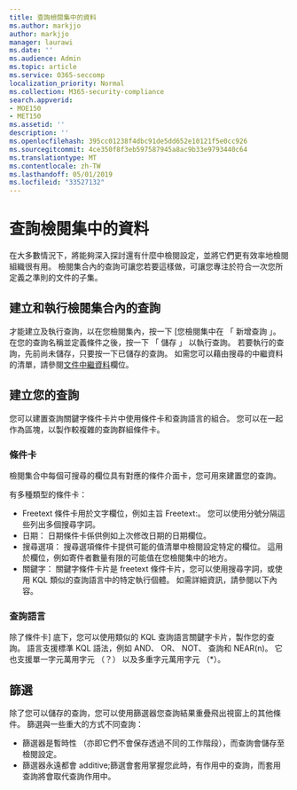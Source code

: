 ```yaml
---
title: 查詢檢閱集中的資料
ms.author: markjjo
author: markjjo
manager: laurawi
ms.date: ''
ms.audience: Admin
ms.topic: article
ms.service: O365-seccomp
localization_priority: Normal
ms.collection: M365-security-compliance
search.appverid:
- MOE150
- MET150
ms.assetid: ''
description: ''
ms.openlocfilehash: 395cc01238f4dbc91de5dd652e10121f5e0cc926
ms.sourcegitcommit: 4ce350f8f3eb597587945a8ac9b33e9793440c64
ms.translationtype: MT
ms.contentlocale: zh-TW
ms.lasthandoff: 05/01/2019
ms.locfileid: "33527132"
---
```

# <a name="query-the-data-in-a-review-set"></a>查詢檢閱集中的資料

在大多數情況下，將能夠深入探討還有什麼中檢閱設定，並將它們更有效率地檢閱組織很有用。 檢閱集合內的查詢可讓您若要這樣做，可讓您專注於符合一次您所定義之準則的文件的子集。

## <a name="creating-and-running-a-query-within-a-review-set"></a>建立和執行檢閱集合內的查詢

才能建立及執行查詢，以在您檢閱集內，按一下 [您檢閱集中在 「 新增查詢 」。 在您的查詢名稱並定義條件之後，按一下 「 儲存 」 以執行查詢。 若要執行的查詢，先前尚未儲存，只要按一下已儲存的查詢。 如需您可以藉由搜尋的中繼資料的清單，請參閱[文件中繼資料](document-metadata-fields.md)欄位。

## <a name="building-your-query"></a>建立您的查詢

您可以建置查詢關鍵字條件卡片中使用條件卡和查詢語言的組合。 您可以在一起作為區塊，以製作較複雜的查詢群組條件卡。

### <a name="condition-card"></a>條件卡

檢閱集合中每個可搜尋的欄位具有對應的條件介面卡，您可用來建置您的查詢。

有多種類型的條件卡：
- Freetext 條件卡用於文字欄位，例如主旨 Freetext:。 您可以使用分號分隔這些列出多個搜尋字詞。
- 日期： 日期條件卡係供例如上次修改日期的日期欄位。
- 搜尋選項： 搜尋選項條件卡提供可能的值清單中檢閱設定特定的欄位。 這用於欄位，例如寄件者數量有限的可能值在您檢閱集中的地方。
- 關鍵字： 關鍵字條件卡片是 freetext 條件卡片，您可以使用搜尋字詞，或使用 KQL 類似的查詢語言中的特定執行個體。 如需詳細資訊，請參閱以下內容。

### <a name="query-language"></a>查詢語言

除了條件卡] 底下，您可以使用類似的 KQL 查詢語言關鍵字卡片，製作您的查詢。 語言支援標準 KQL 語法，例如 AND、 OR、 NOT、 查詢和 NEAR(n)。 它也支援單一字元萬用字元 （？） 以及多重字元萬用字元 （*）。

## <a name="filter"></a>篩選

除了您可以儲存的查詢，您可以使用篩選器您查詢結果重疊飛出視窗上的其他條件。 篩選與一些重大的方式不同查詢：
- 篩選器是暫時性 （亦即它們不會保存透過不同的工作階段），而查詢會儲存至檢閱設定。
- 篩選器永遠都會 additive;篩選會套用掌握您此時，有作用中的查詢，而套用查詢將會取代查詢作用中。